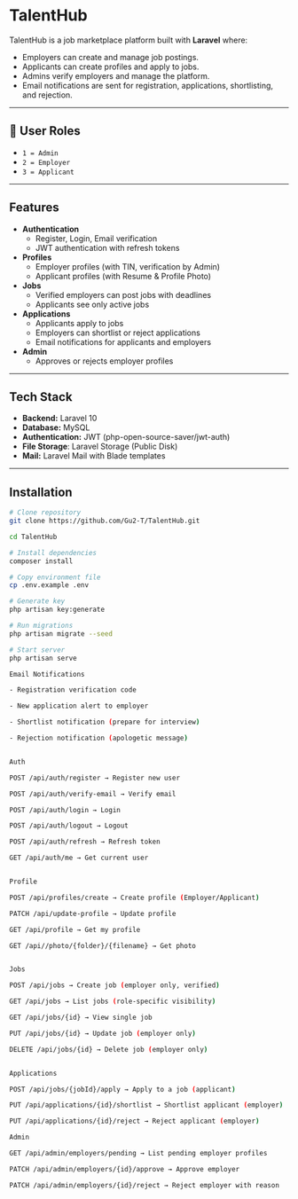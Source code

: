 # TalentHub 

TalentHub is a job marketplace platform built with **Laravel** where:
- Employers can create and manage job postings.
- Applicants can create profiles and apply to jobs.
- Admins verify employers and manage the platform.
- Email notifications are sent for registration, applications, shortlisting, and rejection.

---
## 👥 User Roles
- `1 = Admin`
- `2 = Employer`
- `3 = Applicant`

---

##  Features
- **Authentication**
  - Register, Login, Email verification
  - JWT authentication with refresh tokens
- **Profiles**
  - Employer profiles (with TIN, verification by Admin)
  - Applicant profiles (with Resume & Profile Photo)
- **Jobs**
  - Verified employers can post jobs with deadlines
  - Applicants see only active jobs
- **Applications**
  - Applicants apply to jobs
  - Employers can shortlist or reject applications
  - Email notifications for applicants and employers
- **Admin**
  - Approves or rejects employer profiles

---

##  Tech Stack
- **Backend:** Laravel 10
- **Database:** MySQL
- **Authentication:** JWT (php-open-source-saver/jwt-auth)
- **File Storage**: Laravel Storage (Public Disk)
- **Mail:** Laravel Mail with Blade templates

---

##  Installation
```bash
# Clone repository
git clone https://github.com/Gu2-T/TalentHub.git

cd TalentHub

# Install dependencies
composer install

# Copy environment file
cp .env.example .env

# Generate key
php artisan key:generate

# Run migrations
php artisan migrate --seed

# Start server
php artisan serve

Email Notifications

- Registration verification code

- New application alert to employer

- Shortlist notification (prepare for interview)

- Rejection notification (apologetic message)


Auth

POST /api/auth/register → Register new user

POST /api/auth/verify-email → Verify email

POST /api/auth/login → Login

POST /api/auth/logout → Logout

POST /api/auth/refresh → Refresh token

GET /api/auth/me → Get current user


Profile

POST /api/profiles/create → Create profile (Employer/Applicant)

PATCH /api/update-profile → Update profile

GET /api/profile → Get my profile

GET /api//photo/{folder}/{filename} → Get photo


Jobs

POST /api/jobs → Create job (employer only, verified)

GET /api/jobs → List jobs (role-specific visibility)

GET /api/jobs/{id} → View single job

PUT /api/jobs/{id} → Update job (employer only)

DELETE /api/jobs/{id} → Delete job (employer only)


Applications

POST /api/jobs/{jobId}/apply → Apply to a job (applicant)

PUT /api/applications/{id}/shortlist → Shortlist applicant (employer)

PUT /api/applications/{id}/reject → Reject applicant (employer)

Admin

GET /api/admin/employers/pending → List pending employer profiles

PATCH /api/admin/employers/{id}/approve → Approve employer

PATCH /api/admin/employers/{id}/reject → Reject employer with reason



